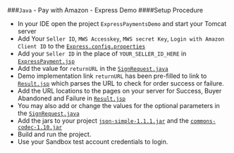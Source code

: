 ###`Java` - Pay with Amazon - Express Demo
####Setup Procedure
* In your IDE open the project `ExpressPaymentsDemo` and start your Tomcat server
* Add Your `Seller ID`, `MWS Accesskey`, `MWS secret Key`, `Login with Amazon Client ID` to the [`Express.config.properties`](https://github.com/amzn/pay-with-amazon-express-demo/blob/master/java/ExpressPaymentsDemo/src/java/Express.config.properties)
* Add your `Seller ID` in the place of `YOUR_SELLER_ID_HERE` in [`ExpressPayment.jsp`](https://github.com/amzn/pay-with-amazon-express-demo/blob/master/java/ExpressPaymentsDemo/web/ExpressPayment.jsp)
* Add the value for `returnURL` in the [`SignRequest.java`](https://github.com/amzn/pay-with-amazon-express-demo/blob/master/java/ExpressPaymentsDemo/src/java/SignRequest.java)
* Demo implementation link `returnURL` has been pre-filled to link to [`Result.jsp`](https://github.com/amzn/pay-with-amazon-express-demo/blob/master/java/ExpressPaymentsDemo/web/Result.jsp) which parses the URL to check for order success or failure.
* Add the URL locations to the pages on your server for Success, Buyer Abandoned and Failure in [`Result.jsp`](https://github.com/amzn/pay-with-amazon-express-demo/blob/master/java/ExpressPaymentsDemo/web/Result.jsp)
* You may also add or change the values for the optional parameters in the [`SignRequest.java`](https://github.com/amzn/pay-with-amazon-express-demo/blob/master/java/ExpressPaymentsDemo/src/java/SignRequest.java)
* Add the jars to your project [`json-simple-1.1.1.jar`](https://github.com/amzn/pay-with-amazon-express-demo/tree/master/java/ExpressPaymentsDemo/build/web/WEB-INF/lib) and the [`commons-codec-1.10.jar`](https://github.com/amzn/pay-with-amazon-express-demo/tree/master/java/ExpressPaymentsDemo/build/web/WEB-INF/lib)
* Build and run the project.
* Use your Sandbox test account credentials to login.
